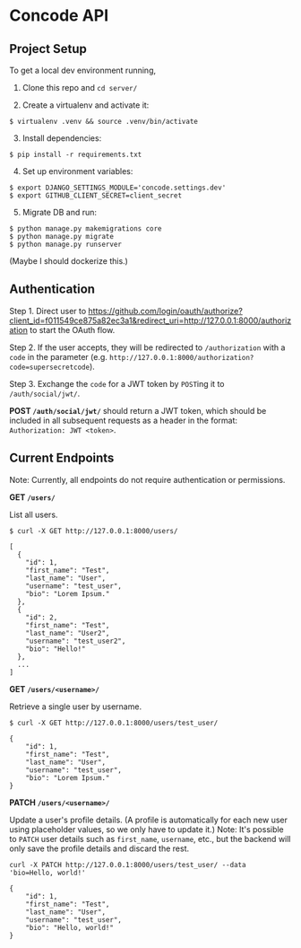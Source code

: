 # Concode API

## Project Setup

To get a local dev environment running,

1. Clone this repo and `cd server/`

2. Create a virtualenv and activate it:

```
$ virtualenv .venv && source .venv/bin/activate
```

3. Install dependencies:

```
$ pip install -r requirements.txt
```

4. Set up environment variables:

```
$ export DJANGO_SETTINGS_MODULE='concode.settings.dev'
$ export GITHUB_CLIENT_SECRET=client_secret
```

5. Migrate DB and run:

```
$ python manage.py makemigrations core
$ python manage.py migrate
$ python manage.py runserver
```

(Maybe I should dockerize this.)

## Authentication

Step 1. Direct user to https://github.com/login/oauth/authorize?client_id=f011549ce875a82ec3a1&redirect_uri=http://127.0.0.1:8000/authorization to start the OAuth flow.

Step 2. If the user accepts, they will be redirected to `/authorization` with a `code` in the parameter (e.g. `http://127.0.0.1:8000/authorization?code=supersecretcode`).

Step 3. Exchange the `code` for a JWT token by `POST`ing it to `/auth/social/jwt/`.

**POST `/auth/social/jwt/`** should return a JWT token, which should be included in all subsequent requests as a header in the format: `Authorization: JWT <token>`.

## Current Endpoints

Note: Currently, all endpoints do not require authentication or permissions.

**GET `/users/`**

List all users.

```
$ curl -X GET http://127.0.0.1:8000/users/

[
  {
    "id": 1,
    "first_name": "Test",
    "last_name": "User",
    "username": "test_user",
    "bio": "Lorem Ipsum."
  },
  {
    "id": 2,
    "first_name": "Test",
    "last_name": "User2",
    "username": "test_user2",
    "bio": "Hello!"
  },
  ...
]
```


**GET `/users/<username>/`**

Retrieve a single user by username.

```
$ curl -X GET http://127.0.0.1:8000/users/test_user/

{
    "id": 1,
    "first_name": "Test",
    "last_name": "User",
    "username": "test_user",
    "bio": "Lorem Ipsum."
}
```

**PATCH `/users/<username>/`**

Update a user's profile details. (A profile is automatically for each new user
using placeholder values, so we only have to update it.) Note: It's possible to
`PATCH` user details such as `first_name`, `username`, etc., but the backend
will only save the profile details and discard the rest.

```
curl -X PATCH http://127.0.0.1:8000/users/test_user/ --data 'bio=Hello, world!'

{
    "id": 1,
    "first_name": "Test",
    "last_name": "User",
    "username": "test_user",
    "bio": "Hello, world!"
}
```